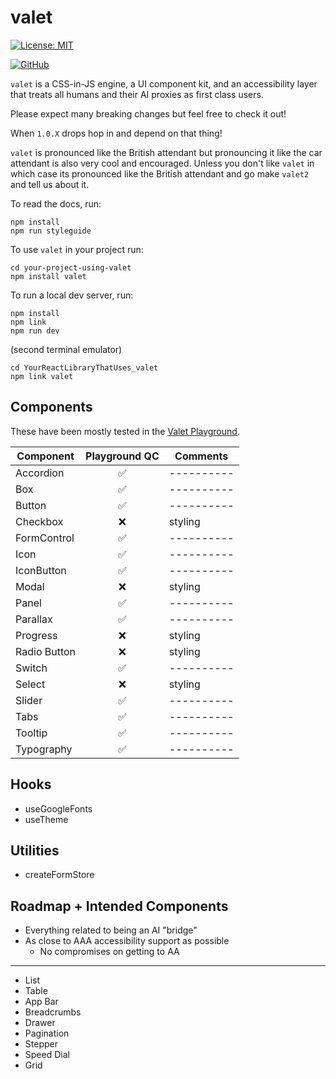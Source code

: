 # valet

[![License: MIT](https://img.shields.io/badge/License-MIT-yellow.svg)](https://opensource.org/licenses/MIT)

[![GitHub](https://img.shields.io/badge/GitHub-valet-181717?logo=github&logoColor=white)](https://github.com/off-court-creations/valet)

`valet` is a CSS-in-JS engine, a UI component kit, and an accessibility layer that treats all humans and their AI proxies as first class users.

Please expect many breaking changes but feel free to check it out!

When `1.0.X` drops hop in and depend on that thing!

`valet` is pronounced like the British attendant but pronouncing it like the car attendant is also very cool and encouraged.
Unless you don't like `valet` in which case its pronounced like the British attendant and go make `valet2` and tell us about it.

To read the docs, run:

```shell
npm install
npm run styleguide
```

To use `valet` in your project run:

```shell
cd your-project-using-valet
npm install valet
```

To run a local dev server, run:

```shell
npm install
npm link
npm run dev
```

(second terminal emulator)

```shell
cd YourReactLibraryThatUses_valet
npm link valet
```

## Components

These have been mostly tested in the [Valet Playground](https://github.com/off-court-creations/valet-playground).

| Component          | Playground QC   | Comments |
|--------------------|:---------------:|----------|
| Accordion          | ✅             |----------|
| Box                | ✅             |----------|
| Button             | ✅             |----------|
| Checkbox           | ❌             | styling  |
| FormControl        | ✅             |----------|
| Icon               | ✅             |----------|
| IconButton         | ✅             |----------|
| Modal              | ❌             | styling  |
| Panel              | ✅             |----------|
| Parallax           | ✅             |----------|
| Progress           | ❌             | styling  |
| Radio Button       | ❌             | styling  |
| Switch             | ✅             |----------|
| Select             | ❌             | styling  |
| Slider             | ✅             |----------|
| Tabs               | ✅             |----------|
| Tooltip            | ✅             |----------|
| Typography         | ✅             |----------|

## Hooks

- useGoogleFonts
- useTheme

## Utilities

- createFormStore

## Roadmap + Intended Components

- Everything related to being an AI "bridge"
- As close to AAA accessibility support as possible
  - No compromises on getting to AA

---

- List
- Table
- App Bar
- Breadcrumbs
- Drawer
- Pagination
- Stepper
- Speed Dial
- Grid
